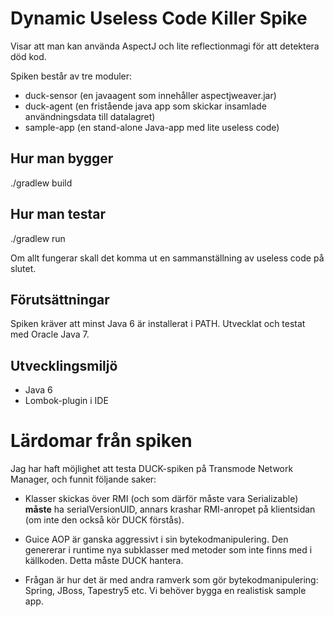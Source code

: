 # Dynamic Useless Code Killer Spike

Visar att man kan använda AspectJ och lite reflectionmagi för att detektera död kod.

Spiken består av tre moduler:

* duck-sensor (en javaagent som innehåller aspectjweaver.jar)
* duck-agent (en fristående java app som skickar insamlade användningsdata till datalagret)
* sample-app (en stand-alone Java-app med lite useless code)

## Hur man bygger

./gradlew build

## Hur man testar

./gradlew run

Om allt fungerar skall det komma ut en sammanställning av useless code på slutet.

## Förutsättningar

Spiken kräver att minst Java 6 är installerat i PATH.
Utvecklat och testat med Oracle Java 7.

## Utvecklingsmiljö

* Java 6
* Lombok-plugin i IDE

# Lärdomar från spiken

Jag har haft möjlighet att testa DUCK-spiken på Transmode Network Manager, och funnit följande saker:

* Klasser skickas över RMI (och som därför måste vara Serializable) **måste** ha serialVersionUID, annars krashar RMI-anropet på
klientsidan (om inte den också kör DUCK förstås).

* Guice AOP är ganska aggressivt i sin bytekodmanipulering. Den genererar i runtime nya subklasser med metoder som inte finns med i källkoden.
Detta måste DUCK hantera.

* Frågan är hur det är med andra ramverk som gör bytekodmanipulering: Spring, JBoss, Tapestry5 etc. Vi behöver bygga en realistisk sample app.




